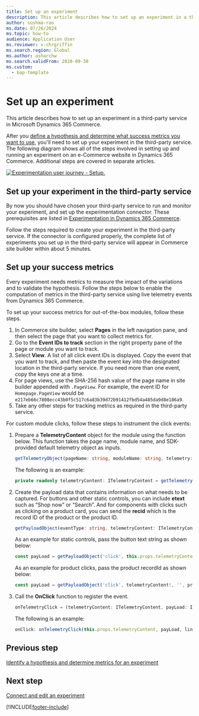 ```yaml
---
title: Set up an experiment
description: This article describes how to set up an experiment in a third-party service in Microsoft Dynamics 365 Commerce.
author: sushma-rao 
ms.date: 07/26/2024
ms.topic: how-to
audience: Application User
ms.reviewer: v-chrgriffin
ms.search.region: Global
ms.author: asharchw
ms.search.validFrom: 2020-09-30
ms.custom: 
  - bap-template
---
```


# Set up an experiment

This article describes how to set up an experiment in a third-party service in Microsoft Dynamics 365 Commerce.

After you [define a hypothesis and determine what success metrics you want to use](experimentation-identify.md), you'll need to set up your experiment in the third-party service. The following diagram shows all of the steps involved in setting up and running an experiment on an e-Commerce website in Dynamics 365 Commerce. Additional steps are covered in separate articles.

[ ![Experimentation user journey - Setup.](./media/experimentation_setup.svg) ](./media/experimentation_setup.svg#lightbox)


## Set up your experiment in the third-party service
By now you should have chosen your third-party service to run and monitor your experiment, and set up the experimentation connector. These prerequisites are listed in  [Experimentation in Dynamics 365 Commerce](experimentation-overview.md).

Follow the steps required to create your experiment in the third-party service. If the connector is configured properly, the complete list of experiments you set up in the third-party service will appear in Commerce site builder within about 5 minutes.

## Set up your success metrics
Every experiment needs metrics to measure the impact of the variations and to validate the hypothesis. Follow the steps below to enable the computation of metrics in the third-party service using live telemetry events from Dynamics 365 Commerce.

To set up your success metrics for out-of-the-box modules, follow these steps.

1. In Commerce site builder, select **Pages** in the left navigation pane, and then select the page that you want to collect metrics for. 
1. Go to the **Event IDs to track** section in the right property pane of the page or module you want to track.
1. Select **View**. A list of all click event IDs is displayed. Copy the event that you want to track, and then paste the event key into the designated location in the third-party service. If you need more than one event, copy the keys one at a time. 
1. For page views, use the SHA-256 hash value of the page name in site builder appended with `.PageView`. For example, the event ID for `Homepage.PageView` would be `e217eb66c7808ecc43b0f5c517c6a83b39d72b91412fbd54a485da9d8e186a9`.
1. Take any other steps for tracking metrics as required in the third-party service.

For custom module clicks, follow these steps to instrument the click events:

1. Prepare a **TelemetryContent** object for the module using the function below. This function takes the page name, module name, and SDK-provided default telemetry object as inputs.

    ```TypeScript
    getTelemetryObject(pageName: string, moduleName: string, telemetry: ITelemetry): ITelemetryContent
    ```
    
    The following is an example: 
    
    ```TypeScript
    private readonly telemetryContent: ITelemetryContent = getTelemetryObject(this.props.context.request.telemetryPageName!, this.props.friendlyName, this.props.telemetry);
    ```
    
1. Create the payload data that contains information on what needs to be captured. For buttons and other static controls, you can include **etext** such as “Shop now” or “Search”. And for components with clicks such as clicking on a product card, you can send the **recid** which is the record ID of the product or the product ID.

    ```TypeScript
    getPayloadObject(eventType: string, telemetryContent: ITelemetryContent, etext: string, recid?: string): IPayLoad
    ```
    As an example for static controls, pass the button text string as shown below:

    ```TypeScript
    const payLoad = getPayloadObject('click', this.props.telemetryContent, 'Shop Now', '');
    ```
    As an example for product clicks, pass the product recordId as shown below:

    ```TypeScript
    const payLoad = getPayloadObject('click', telemetryContent!, '', product.RecordId.toString());
    ```
    
1. Call the **OnClick** function to register the event.

    ```TypeScript
    onTelemetryClick = (telemetryContent: ITelemetryContent, payLoad: IPayLoad, linkText: string) => () =>
    ```

    The following is an example:

    ```TypeScript
    onClick: onTelemetryClick(this.props.telemetryContent, payLoad, linkText)
    ```

## Previous step
[Identify a hypothesis and determine metrics for an experiment](experimentation-identify.md) 


## Next step
[Connect and edit an experiment](experimentation-connect-edit.md)


[!INCLUDE[footer-include](../includes/footer-banner.md)]
